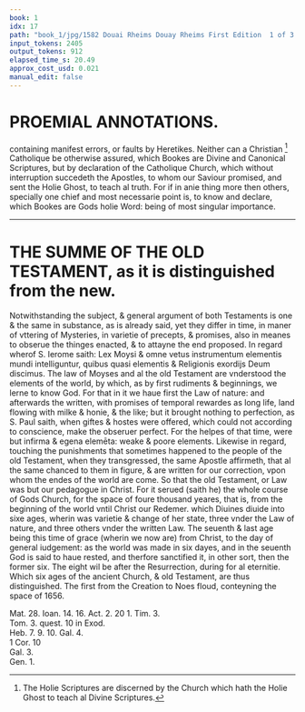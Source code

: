 ```yaml
---
book: 1
idx: 17
path: "book_1/jpg/1582 Douai Rheims Douay Rheims First Edition  1 of 3 1609 Old Testament.pdf-17.jpg"
input_tokens: 2405
output_tokens: 912
elapsed_time_s: 20.49
approx_cost_usd: 0.021
manual_edit: false
---
```

# PROEMIAL ANNOTATIONS.

containing manifest errors, or faults by Heretikes. Neither can a Christian [^1]
Catholique be otherwise assured, which Bookes are Divine and Canonical
Scriptures, but by declaration of the Catholique Church, which without interruption succedeth the Apostles, to whom our Saviour promised, and sent
the Holie Ghost, to teach al truth. For if in anie thing more then others,
specially one chief and most necessarie point is, to know and declare, which
Bookes are Gods holie Word: being of most singular importance.

---

# THE SUMME OF THE OLD TESTAMENT, as it is distinguished from the new.

Notwithstanding the subject, & general argument of both Testaments
is one & the same in substance, as is already said, yet they differ in
time, in maner of vttering of Mysteries, in varietie of precepts, & promises,
also in meanes to obserue the thinges enacted, & to attayne the end proposed. In regard wherof S. Ierome saith: Lex Moysi & omne vetus
instrumentum elementis mundi intelliguntur, quibus quasi elementis & Religionis exordijs Deum discimus. The law of Moyses and al the old Testament are vnderstood the elements of the
world, by which, as by first rudiments & beginnings, we lerne
to know God. For that in it we haue first the Law of nature: and afterwards the written, with promises of temporal rewardes as long life,
land flowing with milke & honie, & the like; but it brought nothing
to perfection, as S. Paul saith, when giftes & hostes were offered,
which could not according to conscience, make the obseruer
perfect. For the helpes of that time, were but infirma & egena elemēta:
weake & poore elements. Likewise in regard, touching the punishments that sometimes happened to the people of the old Testament, when they
transgressed, the same Apostle affirmeth, that al the same chanced to
them in figure, & are written for our correction, vpon whom
the endes of the world are come. So that the old Testament, or Law was
but our pedagogue in Christ. For it serued (saith he) the whole course
of Gods Church, for the space of foure thousand yeares, that is, from the beginning of the world vntil Christ our Redemer. which Diuines diuide into sixe
ages, wherin was varietie & change of her state, three vnder the Law of
nature, and three others vnder the written Law. The seuenth & last age
being this time of grace (wherin we now are) from Christ, to the day of general iudgement: as the world was made in six dayes, and in the seuenth
God is said to haue rested, and therfore sanctified it, in other sort, then the
former six. The eight wil be after the Resurrection, during for al eternitie.
Which six ages of the ancient Church, & old Testament, are thus distinguished. The first from the Creation to Noes floud, conteyning the space of 1656.

[^1]: The Holie Scriptures are discerned by the Church which hath the Holie Ghost to teach al Divine Scriptures.

<aside>Mat. 28. Ioan. 14. 16. Act. 2. 20 1. Tim. 3.</aside>

<aside>Tom. 3. quest. 10 in Exod.</aside>

<aside>Heb. 7. 9. 10. Gal. 4.</aside>

<aside>1 Cor. 10</aside>

<aside>Gal. 3.</aside>

<aside>Gen. 1.</aside>
